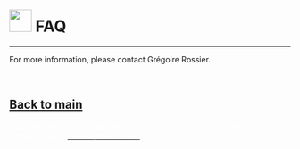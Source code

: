 # <img border="0" src="https://www.svgrepo.com/show/83019/faq-button.svg" width="40" height="40"> FAQ

***

For more information, please contact Grégoire Rossier.

<br/>

## [Back to main](README.md)

<span style="color:white">As a last resource in case you are having installation issues, please try following these [<span style="color:white">docker_instructions</span>](docker_instructions.md)</span>
